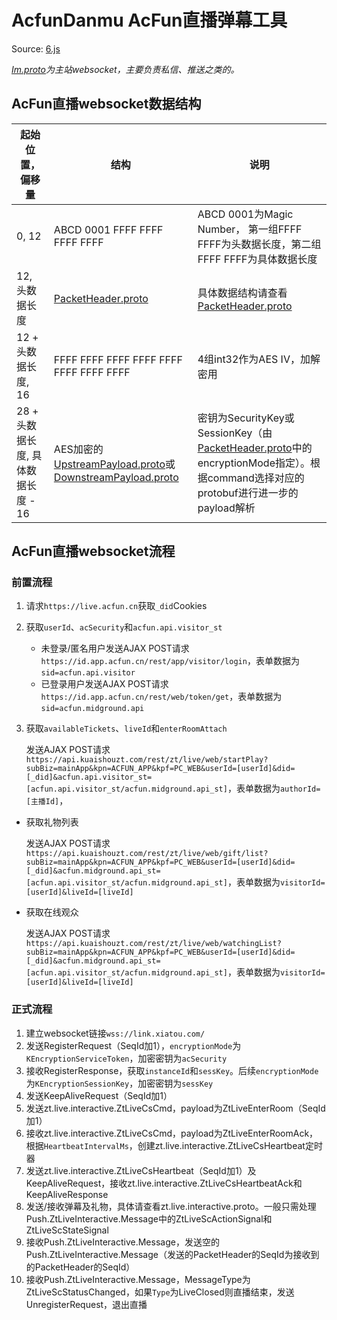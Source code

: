 # AcfunDanmu AcFun直播弹幕工具

Source: [6.js](https://cdnfile.aixifan.com/static/js/6.69265788.js)

*[Im.proto](https://github.com/wpscott/AcFunDanmaku/blob/master/AcFunDanmu/protos/Im.proto)为主站websocket，主要负责私信、推送之类的。*

## AcFun直播websocket数据结构

| 起始位置，偏移量  |  结构 |  说明 |
|---|---|---|
|  0, 12 |  ABCD 0001 FFFF FFFF FFFF FFFF |  ABCD 0001为Magic Number， 第一组FFFF FFFF为头数据长度，第二组FFFF FFFF为具体数据长度 |
|  12, 头数据长度 | [PacketHeader.proto](https://github.com/wpscott/AcFunDanmaku/blob/master/AcFunDanmu/protos/PacketHeader.proto) |  具体数据结构请查看[PacketHeader.proto](https://github.com/wpscott/AcFunDanmaku/blob/master/AcFunDanmu/protos/PacketHeader.proto) |
|  12 + 头数据长度, 16 |  FFFF FFFF FFFF FFFF FFFF FFFF FFFF FFFF |  4组int32作为AES IV，加解密用 |
|  28 + 头数据长度, 具体数据长度 - 16 | AES加密的[UpstreamPayload.proto](https://github.com/wpscott/AcFunDanmaku/blob/master/AcFunDanmu/protos/UpstreamPayload.proto)或[DownstreamPayload.proto](https://github.com/wpscott/AcFunDanmaku/blob/master/AcFunDanmu/protos/DownstreamPayload.proto) | 密钥为SecurityKey或SessionKey（由[PacketHeader.proto](https://github.com/wpscott/AcFunDanmaku/blob/master/AcFunDanmu/protos/PacketHeader.proto)中的encryptionMode指定）。根据command选择对应的protobuf进行进一步的payload解析 |

## AcFun直播websocket流程
### 前置流程
 1. 请求`https://live.acfun.cn`获取`_did`Cookies
 2. 获取`userId`、`acSecurity`和`acfun.api.visitor_st`
    * 未登录/匿名用户发送AJAX
    POST请求`https://id.app.acfun.cn/rest/app/visitor/login`，表单数据为`sid=acfun.api.visitor`
    * 已登录用户发送AJAX
    POST请求`https://id.app.acfun.cn/rest/web/token/get`，表单数据为`sid=acfun.midground.api`
3. 获取`availableTickets`、`liveId`和`enterRoomAttach`

    发送AJAX POST请求`https://api.kuaishouzt.com/rest/zt/live/web/startPlay?subBiz=mainApp&kpn=ACFUN_APP&kpf=PC_WEB&userId=[userId]&did=[_did]&acfun.api.visitor_st=[acfun.api.visitor_st/acfun.midground.api_st]`，表单数据为`authorId=[主播Id]`，
 * 获取礼物列表
 
    发送AJAX POST请求`https://api.kuaishouzt.com/rest/zt/live/web/gift/list?subBiz=mainApp&kpn=ACFUN_APP&kpf=PC_WEB&userId=[userId]&did=[_did]&acfun.midground.api_st=[acfun.api.visitor_st/acfun.midground.api_st]`，表单数据为`visitorId=[userId]&liveId=[liveId]`
 * 获取在线观众
 
    发送AJAX POST请求`https://api.kuaishouzt.com/rest/zt/live/web/watchingList?subBiz=mainApp&kpn=ACFUN_APP&kpf=PC_WEB&userId=[userId]&did=[_did]&acfun.midground.api_st=[acfun.api.visitor_st/acfun.midground.api_st]`，表单数据为`visitorId=[userId]&liveId=[liveId]`
### 正式流程
1. 建立websocket链接`wss://link.xiatou.com/`
2. 发送RegisterRequest（SeqId加1），`encryptionMode`为`KEncryptionServiceToken`，加密密钥为`acSecurity`
3. 接收RegisterResponse，获取`instanceId`和`sessKey`。后续`encryptionMode`为`KEncryptionSessionKey`，加密密钥为`sessKey`
4. 发送KeepAliveRequest（SeqId加1）
5. 发送zt.live.interactive.ZtLiveCsCmd，payload为ZtLiveEnterRoom（SeqId加1）
6. 接收zt.live.interactive.ZtLiveCsCmd，payload为ZtLiveEnterRoomAck，根据`HeartbeatIntervalMs`，创建zt.live.interactive.ZtLiveCsHeartbeat定时器
7. 发送zt.live.interactive.ZtLiveCsHeartbeat（SeqId加1）及KeepAliveRequest，接收zt.live.interactive.ZtLiveCsHeartbeatAck和KeepAliveResponse
8. 发送/接收弹幕及礼物，具体请查看zt.live.interactive.proto。一般只需处理Push.ZtLiveInteractive.Message中的ZtLiveScActionSignal和ZtLiveScStateSignal
9. 接收Push.ZtLiveInteractive.Message，发送空的Push.ZtLiveInteractive.Message（发送的PacketHeader的SeqId为接收到的PacketHeader的SeqId）
10. 接收Push.ZtLiveInteractive.Message，MessageType为ZtLiveScStatusChanged，如果`Type`为LiveClosed则直播结束，发送UnregisterRequest，退出直播
